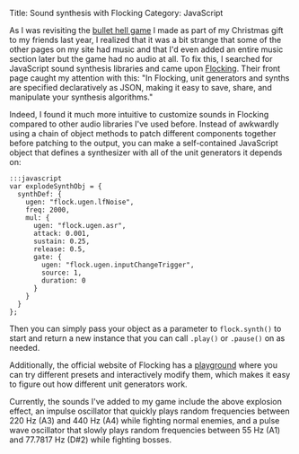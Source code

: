 Title: Sound synthesis with Flocking
Category: JavaScript

As I was revisiting the [bullet hell game](http://d-m-adventure.neocities.org/canvasgame.html) I made as part of my Christmas gift to my friends last year, I realized that it was a bit strange that some of the other pages on my site had music and that I'd even added an entire music section later but the game had no audio at all. To fix this, I searched for JavaScript sound synthesis libraries and came upon [Flocking](http://flockingjs.org). Their front page caught my attention with this: "In Flocking, unit generators and synths are specified declaratively as JSON, making it easy to save, share, and manipulate your synthesis algorithms."

Indeed, I found it much more intuitive to customize sounds in Flocking compared to other audio libraries I've used before. Instead of awkwardly using a chain of object methods to patch different components together before patching to the output, you can make a self-contained JavaScript object that defines a synthesizer with all of the unit generators it depends on:

    :::javascript
    var explodeSynthObj = {
      synthDef: {
        ugen: "flock.ugen.lfNoise",
        freq: 2000,
        mul: {
          ugen: "flock.ugen.asr",
          attack: 0.001,
          sustain: 0.25,
          release: 0.5,
          gate: {
            ugen: "flock.ugen.inputChangeTrigger",
            source: 1,
            duration: 0
          }
        }
      }
    };

Then you can simply pass your object as a parameter to `flock.synth()` to start and return a new instance that you can call `.play()` or `.pause()` on as needed.

Additionally, the official website of Flocking has a [playground](http://flockingjs.org/demos/interactive/html/playground.html#asr) where you can try different presets and interactively modify them, which makes it easy to figure out how different unit generators work.

Currently, the sounds I've added to my game include the above explosion effect, an impulse oscillator that quickly plays random frequencies between 220 Hz (A3) and 440 Hz (A4) while fighting normal enemies, and a pulse wave oscillator that slowly plays random frequencies between 55 Hz (A1) and 77.7817 Hz (D#2) while fighting bosses.
